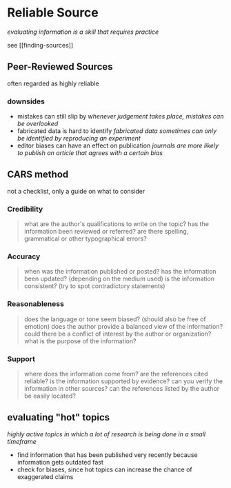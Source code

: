 # Reliable Source

_evaluating information is a skill that requires practice_

see [[finding-sources]]

## Peer-Reviewed Sources

often regarded as highly reliable

### downsides

- mistakes can still slip by
  _whenever judgement takes place, mistakes can be overlooked_
- fabricated data is hard to identify
  _fabricated data sometimes can only be identified by reproducing an experiment_
- editor biases can have an effect on publication
  _journals are more likely to publish an article that agrees with a certain bias_

## CARS method

not a checklist, only a guide on what to consider

### Credibility

> what are the author's qualifications to write on the topic?
> has the information been reviewed or referred?
> are there spelling, grammatical or other typographical errors?

### Accuracy

> when was the information published or posted?
> has the information been updated? (depending on the medium used)
> is the information consistent? (try to spot contradictory statements)

### Reasonableness

> does the language or tone seem biased? (should also be free of emotion)
> does the author provide a balanced view of the information?
> could there be a conflict of interest by the author or organization?
> what is the purpose of the information?

### Support

> where does the information come from? are the references cited reliable?
> is the information supported by evidence?
> can you verify the information in other sources?
> can the references listed by the author be easily located?

## evaluating "hot" topics

_highly active topics in which a lot of research is being done in a small timeframe_

- find information that has been published very recently because information gets outdated fast
- check for biases, since hot topics can increase the chance of exaggerated claims
